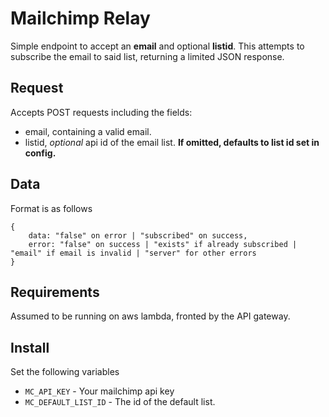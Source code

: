 # Mailchimp Relay
Simple endpoint to accept an **email** and optional **listid**. This attempts to subscribe the email to said list, returning a limited JSON response.

## Request
Accepts POST requests including the fields:
- email, containing a valid email.
- listid, *optional* api id of the email list. __If omitted, defaults to list id set in config.__

## Data
Format is as follows
```
{
    data: "false" on error | "subscribed" on success,
    error: "false" on success | "exists" if already subscribed | "email" if email is invalid | "server" for other errors
}
```

## Requirements
Assumed to be running on aws lambda, fronted by the API gateway.

## Install
Set the following variables
- `MC_API_KEY` - Your mailchimp api key
- `MC_DEFAULT_LIST_ID` - The id of the default list.
